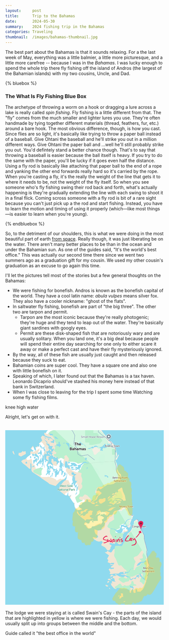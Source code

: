 ```yaml
---
layout:     post
title:      Trip to the Bahamas
date:       2024-05-30
summary:    2024 fishing trip in the Bahamas
categories: Traveling
thumbnail:  /images/bahamas-thumbnail.jpg
---
```

The best part about the Bahamas is that it sounds relaxing. For a the last week of May, everything was a little balmier, a little more picturesque, and a little more carefree -- because I was in the *Bahamas*. I was lucky enough to spend the whole trip there fly fishing off the island of Andros (the largest of the Bahamian islands) with my two cousins, Uncle, and Dad.

{% bluebox %}

### The What Is Fly Fishing Blue Box

The archetype of throwing a worm on a hook or dragging a lure across a lake is really called *spin fishing*. Fly fishing is a little different from that. The "fly" comes from the much smaller and lighter lures you use. They're often handmade by tying together different materials (thread, feathers, fur, etc.) around a bare hook. The most obvious difference, though, is how you cast. Since flies are so light, it's basically like trying to throw a paper ball instead of a baseball. Give Ohtani the baseball and he'll strike you out in a million different ways. Give Ohtani the paper ball and ...well he'll still probably strike you out. You'd defintely stand a better chance though. That's to say that throwing a baseball is easier because the ball itself is heavy. If you try to do the same with the paper, you'll be lucky if it goes even half the distance. Using a fly rod is basically like attaching that paper ball to the end of a rope and yanking the other end forwards really hard so it's carried by the rope. When you're casting a fly, it's the really the weight of the line that gets it to where it needs to be, not the weight of the fly itself. So when you see someone who's fly fishing swing their rod back and forth, what's actually happening is they're gradually extending the line with each swing to shoot it in a final flick. Coming scross someone with a fly rod is bit of a rare sight because you can't just pick up a the rod and start fishing. Instead, you have to learn the motion and timing of using it properly (which—like most things—is easier to learn when you're young).

{% endbluebox %} 

So, to the detriment of our shoulders, this is what we were doing in the most beautiful part of earth <a href="https://x.com/StationCDRKelly/status/592444731076026368" target="_blank">from space</a>. Really though, it was just liberating be on the water. There aren't many better places to be than in the ocean and under the Bahamian sun. As one of the guides said, "It's the world's best office." This was actually our second time there since we went two summers ago as a graduation gift for my cousin. We used my other cousin's graduation as an excuse to go again this time.

I'll let the pictures tell most of the stories but a few general thoughts on the Bahamas:

- We were fishing for bonefish. Andros is known as the bonefish capital of the world. They have a cool latin name: *abula vulpes* means silver fox. They also have a cooler nickname: "ghost of the flats".
- In saltwater fly fishing, bonefish are part of "the big three". The other two are tarpon and permit.
    - Tarpon are the most iconic because they're really photogenic; they're huge and they tend to leap out of the water. They're basically giant sardines with googly eyes.
    - Permit are these disk-shaped fish that are notoriously wary and are usually solitary. When you land one, it's a big deal because people will spend their entire day searching for one only to either scare it away or make a perfect cast and have their fly mysteriously ignored.
- By the way, all of these fish are usually just caught and then released because they suck to eat.
- Bahamian coins are super cool. They have a square one and also one with little bonefish on it.
- Speaking of which, I later found out that the Bahamas is a tax haven. Leonardo Dicaprio should've stashed his money here instead of that bank in Switzerland.
- When I was close to leaving for the trip I spent some time Watching some fly fishing films.

knee high water

Alright, let's get on with it. <br><br><br>
![Bahamas Map](/images/bahamas-map.png)

The lodge we were staying at is called Swain's Cay - the parts of the island that are highlighted in yellow is where we were fishing. Each day, we would usually split up into groups between the middle and the bottom.

Guide called it "the best office in the world"